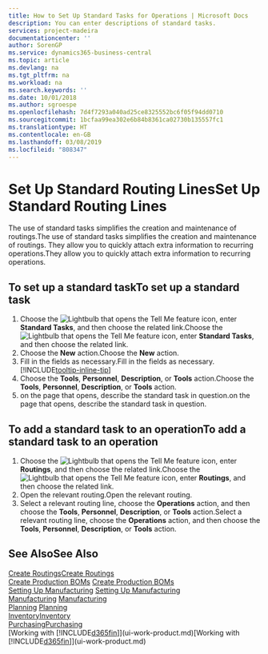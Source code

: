 ```yaml
---
title: How to Set Up Standard Tasks for Operations | Microsoft Docs
description: You can enter descriptions of standard tasks.
services: project-madeira
documentationcenter: ''
author: SorenGP
ms.service: dynamics365-business-central
ms.topic: article
ms.devlang: na
ms.tgt_pltfrm: na
ms.workload: na
ms.search.keywords: ''
ms.date: 10/01/2018
ms.author: sgroespe
ms.openlocfilehash: 7d4f7293a040ad25ce8325552bc6f05f94dd0710
ms.sourcegitcommit: 1bcfaa99ea302e6b84b8361ca02730b135557fc1
ms.translationtype: HT
ms.contentlocale: en-GB
ms.lasthandoff: 03/08/2019
ms.locfileid: "808347"
---
```

# <a name="set-up-standard-routing-lines"></a><span data-ttu-id="d64f4-103">Set Up Standard Routing Lines</span><span class="sxs-lookup"><span data-stu-id="d64f4-103">Set Up Standard Routing Lines</span></span>
<span data-ttu-id="d64f4-104">The use of standard tasks simplifies the creation and maintenance of routings.</span><span class="sxs-lookup"><span data-stu-id="d64f4-104">The use of standard tasks simplifies the creation and maintenance of routings.</span></span> <span data-ttu-id="d64f4-105">They allow you to quickly attach extra information to recurring operations.</span><span class="sxs-lookup"><span data-stu-id="d64f4-105">They allow you to quickly attach extra information to recurring operations.</span></span>

## <a name="to-set-up-a-standard-task"></a><span data-ttu-id="d64f4-106">To set up a standard task</span><span class="sxs-lookup"><span data-stu-id="d64f4-106">To set up a standard task</span></span>
1. <span data-ttu-id="d64f4-107">Choose the ![Lightbulb that opens the Tell Me feature](media/ui-search/search_small.png "Tell me what you want to do") icon, enter **Standard Tasks**, and then choose the related link.</span><span class="sxs-lookup"><span data-stu-id="d64f4-107">Choose the ![Lightbulb that opens the Tell Me feature](media/ui-search/search_small.png "Tell me what you want to do") icon, enter **Standard Tasks**, and then choose the related link.</span></span>
2. <span data-ttu-id="d64f4-108">Choose the **New** action.</span><span class="sxs-lookup"><span data-stu-id="d64f4-108">Choose the **New** action.</span></span>
3. <span data-ttu-id="d64f4-109">Fill in the fields as necessary.</span><span class="sxs-lookup"><span data-stu-id="d64f4-109">Fill in the fields as necessary.</span></span> [!INCLUDE[tooltip-inline-tip](includes/tooltip-inline-tip_md.md)]
4. <span data-ttu-id="d64f4-110">Choose the **Tools**, **Personnel**, **Description**, or **Tools** action.</span><span class="sxs-lookup"><span data-stu-id="d64f4-110">Choose the **Tools**, **Personnel**, **Description**, or **Tools** action.</span></span>
5. <span data-ttu-id="d64f4-111">on the page that opens, describe the standard task in question.</span><span class="sxs-lookup"><span data-stu-id="d64f4-111">on the page that opens, describe the standard task in question.</span></span>

## <a name="to-add-a-standard-task-to-an-operation"></a><span data-ttu-id="d64f4-112">To add a standard task to an operation</span><span class="sxs-lookup"><span data-stu-id="d64f4-112">To add a standard task to an operation</span></span>
1. <span data-ttu-id="d64f4-113">Choose the ![Lightbulb that opens the Tell Me feature](media/ui-search/search_small.png "Tell me what you want to do") icon, enter **Routings**, and then choose the related link.</span><span class="sxs-lookup"><span data-stu-id="d64f4-113">Choose the ![Lightbulb that opens the Tell Me feature](media/ui-search/search_small.png "Tell me what you want to do") icon, enter **Routings**, and then choose the related link.</span></span>
2. <span data-ttu-id="d64f4-114">Open the relevant routing.</span><span class="sxs-lookup"><span data-stu-id="d64f4-114">Open the relevant routing.</span></span>
3. <span data-ttu-id="d64f4-115">Select a relevant routing line, choose the **Operations** action, and then choose the **Tools**, **Personnel**, **Description**, or **Tools** action.</span><span class="sxs-lookup"><span data-stu-id="d64f4-115">Select a relevant routing line, choose the **Operations** action, and then choose the **Tools**, **Personnel**, **Description**, or **Tools** action.</span></span>

## <a name="see-also"></a><span data-ttu-id="d64f4-116">See Also</span><span class="sxs-lookup"><span data-stu-id="d64f4-116">See Also</span></span>  
[<span data-ttu-id="d64f4-117">Create Routings</span><span class="sxs-lookup"><span data-stu-id="d64f4-117">Create Routings</span></span>](production-how-to-create-routings.md)  
<span data-ttu-id="d64f4-118">[Create Production BOMs](production-how-to-create-production-boms.md)   </span><span class="sxs-lookup"><span data-stu-id="d64f4-118">[Create Production BOMs](production-how-to-create-production-boms.md)   </span></span>  
<span data-ttu-id="d64f4-119">[Setting Up Manufacturing](production-configure-production-processes.md) </span><span class="sxs-lookup"><span data-stu-id="d64f4-119">[Setting Up Manufacturing](production-configure-production-processes.md) </span></span>  
<span data-ttu-id="d64f4-120">[Manufacturing](production-manage-manufacturing.md)  </span><span class="sxs-lookup"><span data-stu-id="d64f4-120">[Manufacturing](production-manage-manufacturing.md)  </span></span>  
<span data-ttu-id="d64f4-121">[Planning](production-planning.md) </span><span class="sxs-lookup"><span data-stu-id="d64f4-121">[Planning](production-planning.md) </span></span>  
[<span data-ttu-id="d64f4-122">Inventory</span><span class="sxs-lookup"><span data-stu-id="d64f4-122">Inventory</span></span>](inventory-manage-inventory.md)  
[<span data-ttu-id="d64f4-123">Purchasing</span><span class="sxs-lookup"><span data-stu-id="d64f4-123">Purchasing</span></span>](purchasing-manage-purchasing.md)  
<span data-ttu-id="d64f4-124">[Working with [!INCLUDE[d365fin](includes/d365fin_md.md)]](ui-work-product.md)</span><span class="sxs-lookup"><span data-stu-id="d64f4-124">[Working with [!INCLUDE[d365fin](includes/d365fin_md.md)]](ui-work-product.md)</span></span>  
